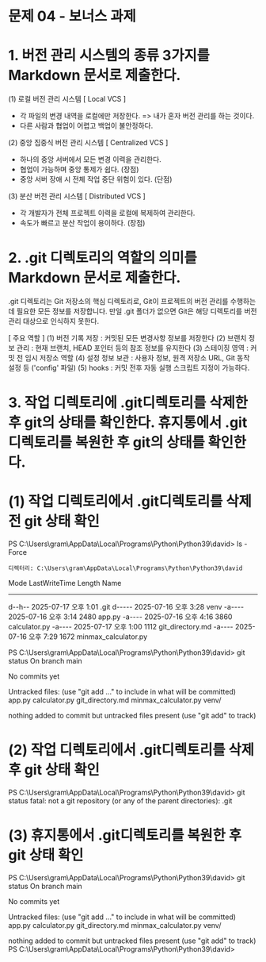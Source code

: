 # 문제 04 - 보너스 과제

# 1. 버전 관리 시스템의 종류 3가지를 Markdown 문서로 제출한다.
(1) 로컬 버전 관리 시스템 [ Local VCS ]
- 각 파일의 변경 내역을 로컬에만 저장한다. => 내가 혼자 버전 관리를 하는 것이다.
- 다른 사람과 협업이 어렵고 백업이 불안정하다.

(2) 중앙 집중식 버전 관리 시스템 [ Centralized VCS ]
- 하나의 중앙 서버에서 모든 변경 이력을 관리한다.
- 협업이 가능하며 중앙 통제가 쉽다. (장점)
- 중앙 서버 장애 시 전체 작업 중단 위험이 있다. (단점)

(3) 분산 버전 관리 시스템 [ Distributed VCS ]
- 각 개발자가 전체 프로젝트 이력을 로컬에 복제하여 관리한다.
- 속도가 빠르고 분산 작업이 용이하다. (장점)


# 2. .git 디렉토리의 역할의 의미를 Markdown 문서로 제출한다.
.git 디렉토리는 Git 저장소의 핵심 디렉토리로, Git이 프로젝트의 버전 관리를 수행하는 데 필요한 모든 정보를 저장합니다.
만일 .git 폴더가 없으면 Git은 해당 디렉토리를 버전 관리 대상으로 인식하지 못한다.

[ 주요 역할 ]
(1) 버전 기록 저장 : 커밋된 모든 변경사항 정보를 저장한다
(2) 브랜치 정보 관리 : 현재 브랜치, HEAD 포인터 등의 참조 정보를 유지한다
(3) 스테이징 영역 : 커밋 전 임시 저장소 역할
(4) 설정 정보 보관 : 사용자 정보, 원격 저장소 URL, Git 동작 설정 등 ('config' 파일)
(5) hooks : 커밋 전후 자동 실행 스크립트 지정이 가능하다.


# 3. 작업 디렉토리에 .git디렉토리를 삭제한 후 git의 상태를 확인한다. 휴지통에서 .git디렉토리를 복원한 후 git의 상태를 확인한다.

# (1) 작업 디렉토리에서 .git디렉토리를 삭제 전 git 상태 확인
PS C:\Users\gram\AppData\Local\Programs\Python\Python39\david> ls -Force


    디렉터리: C:\Users\gram\AppData\Local\Programs\Python\Python39\david


Mode                 LastWriteTime         Length Name
----                 -------------         ------ ----
d--h--      2025-07-17   오후 1:01                .git
d-----      2025-07-16   오후 3:28                venv
-a----      2025-07-16   오후 3:14           2480 app.py
-a----      2025-07-16   오후 4:16           3860 calculator.py
-a----      2025-07-17   오후 1:00           1112 git_directory.md
-a----      2025-07-16   오후 7:29           1672 minmax_calculator.py


PS C:\Users\gram\AppData\Local\Programs\Python\Python39\david> git status
On branch main

No commits yet

Untracked files:
  (use "git add <file>..." to include in what will be committed)
        app.py
        calculator.py
        git_directory.md
        minmax_calculator.py
        venv/

nothing added to commit but untracked files present (use "git add" to track)

# (2) 작업 디렉토리에서 .git디렉토리를 삭제 후 git 상태 확인
PS C:\Users\gram\AppData\Local\Programs\Python\Python39\david> git status
fatal: not a git repository (or any of the parent directories): .git

# (3) 휴지통에서 .git디렉토리를 복원한 후 git 상태 확인
PS C:\Users\gram\AppData\Local\Programs\Python\Python39\david> git status
On branch main

No commits yet

Untracked files:
  (use "git add <file>..." to include in what will be committed)
        app.py
        calculator.py
        git_directory.md
        minmax_calculator.py
        venv/

nothing added to commit but untracked files present (use "git add" to track)
PS C:\Users\gram\AppData\Local\Programs\Python\Python39\david>